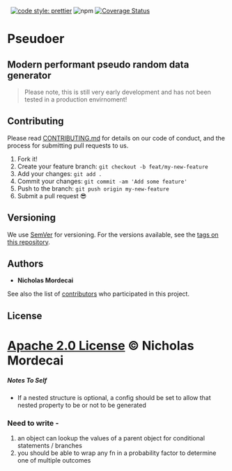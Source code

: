 [![<typescript>](https://badgen.net/badge/typescript/strict%20%F0%9F%92%AA/blue?icon=typescript)](https://www.typescriptlang.org/)
[![<megmut>](https://github.com/megmut/tseudo/actions/workflows/coverage.yml/badge.svg)](https://github.com/megmut/tseudo/)
[![code style: prettier](https://img.shields.io/badge/code_style-prettier-ff69b4.svg?style=flat-square)](https://github.com/prettier/prettier)
![npm](https://img.shields.io/npm/v/pseudoer?style=flat-square)
[![Coverage Status](https://coveralls.io/repos/github/megmut/pseudoer/badge.svg?branch=master)](https://coveralls.io/github/megmut/pseudoer?branch=master)

# Pseudoer
## Modern performant pseudo random data generator

> Please note, this is still very early development and has not been tested in a production envirnoment!

## Contributing

Please read [CONTRIBUTING.md](CONTRIBUTING.md) for details on our code of conduct, and the process for submitting pull requests to us.

1.  Fork it!
2.  Create your feature branch: `git checkout -b feat/my-new-feature`
3.  Add your changes: `git add .`
4.  Commit your changes: `git commit -am 'Add some feature'`
5.  Push to the branch: `git push origin my-new-feature`
6.  Submit a pull request :sunglasses:

## Versioning

We use [SemVer](http://semver.org/) for versioning. For the versions available, see the [tags on this repository](https://github.com/megmut/pseudoer/tags).

## Authors

- **Nicholas Mordecai**

See also the list of [contributors](https://github.com/megmut/pseudoer/contributors) who participated in this project.

## License

[Apache 2.0 License](https://www.apache.org/licenses/LICENSE-2.0) © Nicholas Mordecai
=======

##### Notes To Self
- If a nested structure is optional, a config should be set to allow that nested property to be or not to be generated



### Need to write - 
1. an object can lookup the values of a parent object for conditional statements / branches
2. you should be able to wrap any fn in a probability factor to determine one of multiple outcomes